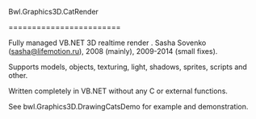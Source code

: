 Bwl.Graphics3D.CatRender

========================


Fully managed VB.NET 3D realtime render
.
Sasha Sovenko (sasha@lifemotion.ru), 2008 (mainly), 2009-2014 (small fixes).

Supports models, objects, texturing, light, shadows, sprites, scripts and other.

Written completely in VB.NET without any C or external functions.

See bwl.Graphics3D.DrawingCatsDemo for example and demonstration.
